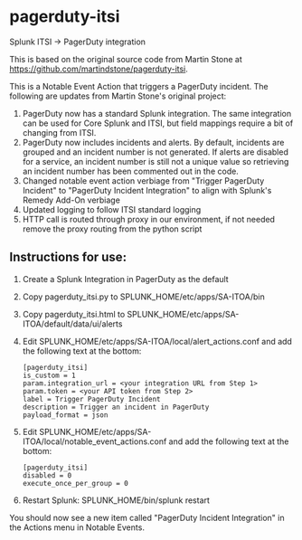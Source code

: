 # pagerduty-itsi
Splunk ITSI -> PagerDuty integration

This is based on the original source code from Martin Stone at https://github.com/martindstone/pagerduty-itsi.

This is a Notable Event Action that triggers a PagerDuty incident.  The following are updates from Martin Stone's original project:
1. PagerDuty now has a standard Splunk integration.  The same integration can be used for Core Splunk and ITSI, but field mappings require a bit of changing from ITSI.
2. PagerDuty now includes incidents and alerts.  By default, incidents are grouped and an incident number is not generated.  If alerts are disabled for a service, an incident number is still not a unique value so retrieving an incident number has been commented out in the code.
3. Changed notable event action verbiage from "Trigger PagerDuty Incident" to "PagerDuty Incident Integration" to align with Splunk's Remedy Add-On verbiage
4. Updated logging to follow ITSI standard logging
5. HTTP call is routed through proxy in our environment, if not needed remove the proxy routing from the python script

## Instructions for use:

1. Create a Splunk Integration in PagerDuty as the default

3. Copy pagerduty_itsi.py to SPLUNK_HOME/etc/apps/SA-ITOA/bin

4. Copy pagerduty_itsi.html to SPLUNK_HOME/etc/apps/SA-ITOA/default/data/ui/alerts

5. Edit SPLUNK_HOME/etc/apps/SA-ITOA/local/alert_actions.conf and add the following text at the bottom:

	```
	[pagerduty_itsi]
	is_custom = 1
	param.integration_url = <your integration URL from Step 1>
	param.token = <your API token from Step 2>
	label = Trigger PagerDuty Incident
	description = Trigger an incident in PagerDuty
	payload_format = json
	```

6. Edit SPLUNK_HOME/etc/apps/SA-ITOA/local/notable_event_actions.conf and add the following text at the bottom:

	```
	[pagerduty_itsi]
	disabled = 0
	execute_once_per_group = 0
	```

7. Restart Splunk: SPLUNK_HOME/bin/splunk restart

You should now see a new item called "PagerDuty Incident Integration" in the Actions menu in Notable Events.